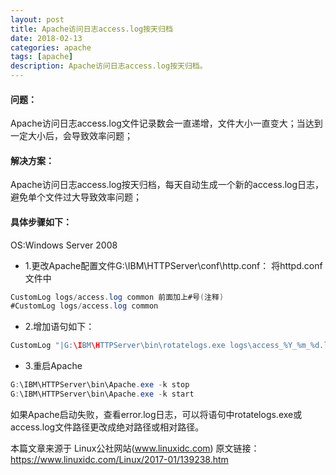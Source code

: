 ```yaml
---
layout: post
title: Apache访问日志access.log按天归档
date: 2018-02-13
categories: apache
tags: [apache]
description: Apache访问日志access.log按天归档。
---
```



#### 问题：
Apache访问日志access.log文件记录数会一直递增，文件大小一直变大；当达到一定大小后，会导致效率问题；

#### 解决方案：
Apache访问日志access.log按天归档，每天自动生成一个新的access.log日志，避免单个文件过大导致效率问题；


#### 具体步骤如下：
OS:Windows Server 2008
- 1.更改Apache配置文件G:\IBM\HTTPServer\conf\http.conf：
将httpd.conf文件中

```Java
CustomLog logs/access.log common 前面加上#号(注释)
#CustomLog logs/access.log common
```
- 2.增加语句如下：

```Java
CustomLog "|G:\IBM\HTTPServer\bin\rotatelogs.exe logs\access_%Y_%m_%d.log 86400 480" common
```

- 3.重启Apache

```Java
G:\IBM\HTTPServer\bin\Apache.exe -k stop
G:\IBM\HTTPServer\bin\Apache.exe -k start
```


如果Apache启动失败，查看error.log日志，可以将语句中rotatelogs.exe或access.log文件路径更改成绝对路径或相对路径。

本篇文章来源于 Linux公社网站(www.linuxidc.com)  原文链接：https://www.linuxidc.com/Linux/2017-01/139238.htm

